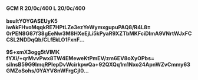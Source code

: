 #### GCM R 20/0c/400 L 20/0c/400
**bsuItYOYGASEUyK5**<br/>**iwAkFHvoMqqkRE7HPtLZe3ezYeWymxgupuPAQ8/R4L8=**<br/>**0rPEN8G87f38gEeNw3M8HXeEjLi5kPyaR9XZTbMKFciDlmA9VNrtWJxFCCSL2NDDqQb/CLfEkLO1FxnF...**<br/><br/>
**9S+xmX3ogg5tVIMK**<br/>**fYXi/+qrMvvPwx8TW4EMeweKtPmEV/zm6EV8oXyOPbs=**<br/>**siInsB59G9ImqRPIepDvWcirkpwQa+92QXQq1m1Nxo24ApnWZvCmmy63GMZoSohs/0YAYV8nWFrgCjI0...**